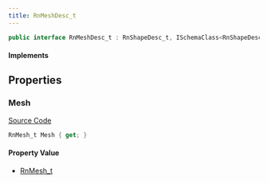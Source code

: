 ```yaml
---
title: RnMeshDesc_t
---
```


```csharp
public interface RnMeshDesc_t : RnShapeDesc_t, ISchemaClass<RnShapeDesc_t>, ISchemaClass<RnMeshDesc_t>, ISchemaField, ISchemaClass, INativeHandle
```

#### Implements

## Properties

### Mesh

[Source Code](https://github.com/swiftly-solution/swiftlys2/blob/beta/managed/src/SwiftlyS2.Generated/Schemas/Interfaces/RnMeshDesc_t.cs#L16)

```csharp
RnMesh_t Mesh { get; }
```

#### Property Value

- [RnMesh_t](/docs/api/shared/schemadefinitions/rnmesh_t)

